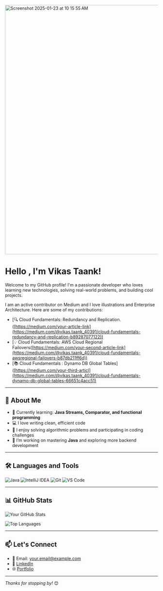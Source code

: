 
<img width="820" alt="Screenshot 2025-01-23 at 10 15 55 AM" src="https://github.com/user-attachments/assets/04d7e9a8-5b31-4e65-b16d-c50ebbcbf149" />

# Hello , I'm Vikas Taank!


Welcome to my GitHub profile! I'm a passionate developer who loves learning new technologies, solving real-world problems, and building cool projects.

I am an active contributor on Medium and I love illustrations and Enterprise Architecture.
Here are some of my contributions:
- [🔍 Cloud Fundamentals: Redundancy and Replication.([https://medium.com/your-article-link](https://medium.com/@vikas.taank_40391/cloud-fundamentals-redundancy-and-replication-b89287077122))
- [💡 Cloud Fundamentals: AWS Cloud Regional Failovers([https://medium.com/your-second-article-link](https://medium.com/@vikas.taank_40391/cloud-fundamentals-awsregional-failovers-b87db211ff6d))
- [📚 Cloud Fundamentals : Dynamo DB Global Tables]([https://medium.com/your-third-articl](https://medium.com/@vikas.taank_40391/cloud-fundamentals-dynamo-db-global-tables-66651c4acc51)



---

## 🚀 About Me

- 🌱 Currently learning: **Java Streams, Comparator, and functional programming**
- 💻 I love writing clean, efficient code
- 🧠 I enjoy solving algorithmic problems and participating in coding challenges
- 🔭 I’m working on mastering **Java** and exploring more backend development

---

## 🛠️ Languages and Tools

![Java](https://img.shields.io/badge/Java-ED8B00?style=for-the-badge&logo=java&logoColor=white)
![IntelliJ IDEA](https://img.shields.io/badge/IntelliJIDEA-000000?style=for-the-badge&logo=intellijidea&logoColor=white)
![Git](https://img.shields.io/badge/Git-F05032?style=for-the-badge&logo=git&logoColor=white)
![VS Code](https://img.shields.io/badge/VSCode-007ACC?style=for-the-badge&logo=visual%20studio%20code&logoColor=white)

---

## 📊 GitHub Stats

![Your GitHub Stats](https://github-readme-stats.vercel.app/api?username=your-username&show_icons=true&theme=tokyonight)

![Top Languages](https://github-readme-stats.vercel.app/api/top-langs/?username=your-username&layout=compact&theme=tokyonight)

---

## 📫 Let's Connect

- 📧 Email: your.email@example.com  
- 💼 [LinkedIn](https://www.linkedin.com/in/your-profile)  
- 🌐 [Portfolio](https://yourwebsite.com)

---

_Thanks for stopping by!_ 😊


